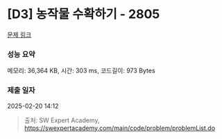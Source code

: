 # [D3] 농작물 수확하기 - 2805 

[문제 링크](https://swexpertacademy.com/main/code/problem/problemDetail.do?contestProbId=AV7GLXqKAWYDFAXB) 

### 성능 요약

메모리: 36,364 KB, 시간: 303 ms, 코드길이: 973 Bytes

### 제출 일자

2025-02-20 14:12



> 출처: SW Expert Academy, https://swexpertacademy.com/main/code/problem/problemList.do